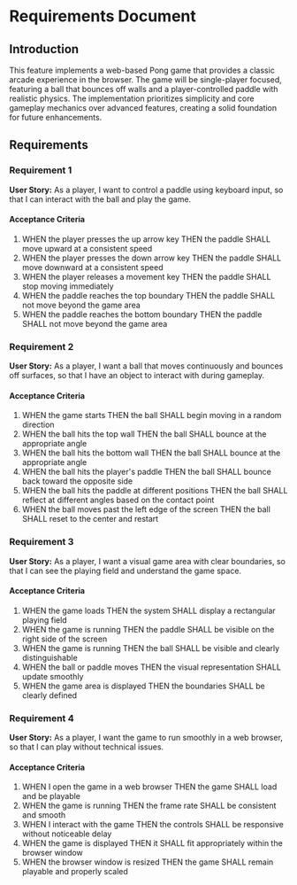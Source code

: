 # Requirements Document

## Introduction

This feature implements a web-based Pong game that provides a classic arcade experience in the browser. The game will be single-player focused, featuring a ball that bounces off walls and a player-controlled paddle with realistic physics. The implementation prioritizes simplicity and core gameplay mechanics over advanced features, creating a solid foundation for future enhancements.

## Requirements

### Requirement 1

**User Story:** As a player, I want to control a paddle using keyboard input, so that I can interact with the ball and play the game.

#### Acceptance Criteria

1. WHEN the player presses the up arrow key THEN the paddle SHALL move upward at a consistent speed
2. WHEN the player presses the down arrow key THEN the paddle SHALL move downward at a consistent speed
3. WHEN the player releases a movement key THEN the paddle SHALL stop moving immediately
4. WHEN the paddle reaches the top boundary THEN the paddle SHALL not move beyond the game area
5. WHEN the paddle reaches the bottom boundary THEN the paddle SHALL not move beyond the game area

### Requirement 2

**User Story:** As a player, I want a ball that moves continuously and bounces off surfaces, so that I have an object to interact with during gameplay.

#### Acceptance Criteria

1. WHEN the game starts THEN the ball SHALL begin moving in a random direction
2. WHEN the ball hits the top wall THEN the ball SHALL bounce at the appropriate angle
3. WHEN the ball hits the bottom wall THEN the ball SHALL bounce at the appropriate angle
4. WHEN the ball hits the player's paddle THEN the ball SHALL bounce back toward the opposite side
5. WHEN the ball hits the paddle at different positions THEN the ball SHALL reflect at different angles based on the contact point
6. WHEN the ball moves past the left edge of the screen THEN the ball SHALL reset to the center and restart

### Requirement 3

**User Story:** As a player, I want a visual game area with clear boundaries, so that I can see the playing field and understand the game space.

#### Acceptance Criteria

1. WHEN the game loads THEN the system SHALL display a rectangular playing field
2. WHEN the game is running THEN the paddle SHALL be visible on the right side of the screen
3. WHEN the game is running THEN the ball SHALL be visible and clearly distinguishable
4. WHEN the ball or paddle moves THEN the visual representation SHALL update smoothly
5. WHEN the game area is displayed THEN the boundaries SHALL be clearly defined

### Requirement 4

**User Story:** As a player, I want the game to run smoothly in a web browser, so that I can play without technical issues.

#### Acceptance Criteria

1. WHEN I open the game in a web browser THEN the game SHALL load and be playable
2. WHEN the game is running THEN the frame rate SHALL be consistent and smooth
3. WHEN I interact with the game THEN the controls SHALL be responsive without noticeable delay
4. WHEN the game is displayed THEN it SHALL fit appropriately within the browser window
5. WHEN the browser window is resized THEN the game SHALL remain playable and properly scaled